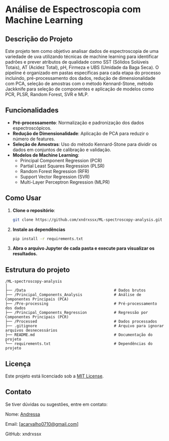 # Análise de Espectroscopia com Machine Learning

## Descrição do Projeto
Este projeto tem como objetivo analisar dados de espectroscopia de uma variedade de uva utilizando técnicas de machine learning para identificar padrões e prever atributos de qualidade como SST (Sólidos Solúveis Totais), AT (Acidez Total), pH, Firmeza e UBS (Umidade da Baga Seca). O pipeline é organizado em pastas específicas para cada etapa do processo incluindo, pré-processamento dos dados, redução de dimensionalidade com PCA, seleção de amostras com o método Kennard-Stone, método Jackknife para seleção de componentes e aplicação de modelos como PCR, PLSR, Random Forest, SVR e MLP.

## Funcionalidades
- **Pré-processamento**: Normalização e padronização dos dados espectroscópicos.
- **Redução de Dimensionalidade**: Aplicação de PCA para reduzir o número de features.
- **Seleção de Amostras**: Uso do método Kennard-Stone para dividir os dados em conjuntos de calibração e validação.
- **Modelos de Machine Learning**:
  - Principal Component Regression (PCR)
  - Partial Least Squares Regression (PLSR)
  - Random Forest Regression (RFR)
  - Support Vector Regression (SVR)
  - Multi-Layer Perceptron Regression (MLPR)

## Como Usar
1. **Clone o repositório**:
   ```bash
   git clone https://github.com/xndrxssx/ML-spectroscopy-analysis.git
    ```
2. **Instale as dependências**
   ```bash
   pip install -r requirements.txt
    ```
3. **Abra o arquivo Jupyter de cada pasta e execute para visualizar os resultados.**

## Estrutura do projeto
```
/ML-spectroscopy-analysis
│
├── /Data                                       # Dados brutos
├── /Principal_Components_Analysis              # Análise de Componentes Principais (PCA)
├── /Pre-processing                             # Pré-processamento dos dados
├── /Principal_Components_Regression            # Regressão por Componentes Principais (PCR)
├── /Processed                                  # Dados processados
├── .gitignore                                  # Arquivo para ignorar arquivos desnecessários
├── README.md                                   # Documentação do projeto
└── requirements.txt                            # Dependências do projeto
```

## Licença

Este projeto está licenciado sob a [MIT License](https://choosealicense.com/licenses/mit/).

## Contato
Se tiver dúvidas ou sugestões, entre em contato:

Nome: [Andressa](https://www.linkedin.com/in/andressa-carvalho-6b09b2312/)

Email: [acarvalho0710@gmail.com]

GitHub: xndrxssx
